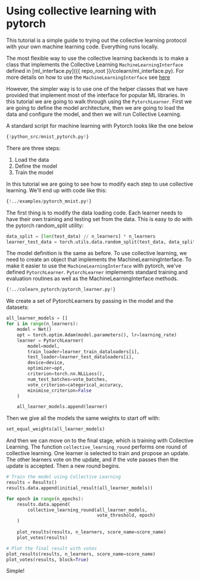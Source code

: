 # Using collective learning with pytorch

This tutorial is a simple guide to trying out the collective learning protocol with your
own machine learning code. Everything runs locally.

The most flexible way to use the collective learning backends is to make a class that implements
the Collective Learning `MachineLearningInterface` defined in [ml_interface.py]({{ repo_root }}/colearn/ml_interface.py). 
For more details on how to use the `MachineLearningInterface` see [here](./intro_tutorial_mli.md)

However, the simpler way is to use one of the helper classes that we have provided that implement 
most of the interface for popular ML libraries. 
In this tutorial we are going to walk through using the `PytorchLearner`.
First we are going to define the model architecture, then 
we are going to load the data and configure the model, and then we will run Collective Learning.

A standard script for machine learning with Pytorch looks like the one below
```Python hl_lines="24 34 58"
{!python_src/mnist_pytorch.py!}
```
There are three steps:

1. Load the data
2. Define the model
3. Train the model

In this tutorial we are going to see how to modify each step to use collective learning. 
We'll end up with code like this:
```Python hl_lines="45 65 109"
{!../examples/pytorch_mnist.py!}
```

The first thing is to modify the data loading code.
Each learner needs to have their own training and testing set from the data.
This is easy to do with the pytorch random_split utility:
```Python 
data_split = [len(test_data) // n_learners] * n_learners
learner_test_data = torch.utils.data.random_split(test_data, data_split)
```

The model definition is the same as before.
To use collective learning, we need to create an object that implements the MachineLearningInterface.
To make it easier to use the `MachineLearningInterface` with pytorch, we've defined `PytorchLearner`.
`PytorchLearner` implements standard training and evaluation routines as well as the MachineLearningInterface methods.

```Python 
{!../colearn_pytorch/pytorch_learner.py!}
```

We create a set of PytorchLearners by passing in the model and the datasets:
```Python
all_learner_models = []
for i in range(n_learners):
    model = Net()
    opt = torch.optim.Adam(model.parameters(), lr=learning_rate)
    learner = PytorchLearner(
        model=model,
        train_loader=learner_train_dataloaders[i],
        test_loader=learner_test_dataloaders[i],
        device=device,
        optimizer=opt,
        criterion=torch.nn.NLLLoss(),
        num_test_batches=vote_batches,
        vote_criterion=categorical_accuracy,
        minimise_criterion=False
    )

    all_learner_models.append(learner)
```

Then we give all the models the same weights to start off with:
```Python
set_equal_weights(all_learner_models)
```

And then we can move on to the final stage, which is training with Collective Learning.
The function `collective_learning_round` performs one round of collective learning.
One learner is selected to train and propose an update.
The other learners vote on the update, and if the vote passes then the update is accepted.
Then a new round begins.
```Python
# Train the model using Collective Learning
results = Results()
results.data.append(initial_result(all_learner_models))

for epoch in range(n_epochs):
    results.data.append(
        collective_learning_round(all_learner_models,
                                  vote_threshold, epoch)
    )
    
    plot_results(results, n_learners, score_name=score_name)
    plot_votes(results)

# Plot the final result with votes
plot_results(results, n_learners, score_name=score_name)
plot_votes(results, block=True)

```

Simple!
